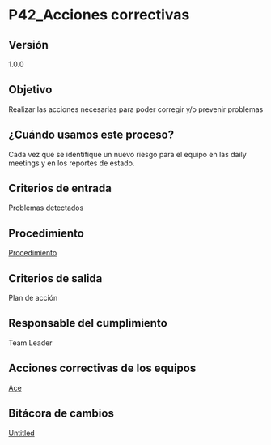 # P42_Acciones correctivas

## Versión

1.0.0

## **Objetivo**

Realizar las acciones necesarias para poder corregir y/o prevenir problemas

## ¿Cuándo usamos este proceso?

Cada vez que se identifique un nuevo riesgo para el equipo en las daily meetings y en los reportes de estado.

## **Criterios de entrada**

Problemas detectados 

## Procedimiento

[Procedimiento](P42_Acciones%20correctivas%2093b37b250e7e4fb2ba4d05f44e294d75/Procedimiento%204188c3f2d866486f9a11e0d2268401da.csv)

## Criterios de salida

Plan de acción

## Responsable del cumplimiento

Team Leader

## Acciones correctivas de los equipos

[Ace](https://drive.google.com/drive/folders/1-K0nkWe027-H7NCr2e8Vn3yYcee-VvvW)

## Bitácora de cambios

[Untitled](P42_Acciones%20correctivas%2093b37b250e7e4fb2ba4d05f44e294d75/Untitled%20Database%20bf6169c508454737b3a319675f04d281.csv)